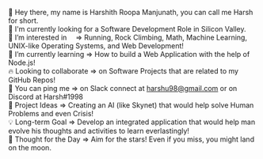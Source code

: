 👋 Hey there, my name is Harshith Roopa Manjunath, you can call me Harsh for short.<br>
💼 I'm currently looking for a Software Development Role in Silicon Valley.<br>
🔭 I’m interested in &emsp;=> Running, Rock Climbing, Math, Machine Learning, UNIX-like Operating Systems, and Web Development!<br>
🌱 I’m currently learning => How to build a Web Application with the help of Node.js!<br>
🔥 Looking to collaborate => on Software Projects that are related to my GitHub Repos!<br>
📧 You can ping me        => on Slack connect at harshu98@gmail.com or on Discord at Harsh#1998<br>
🧗 Project Ideas          => Creating an AI (like Skynet) that would help solve Human Problems and even Crisis!<br>
💡 Long-term Goal         => Develop an integrated application that would help man evolve his thoughts and activities to learn everlastingly!<br>
💭 Thought for the Day    => Aim for the stars! Even if you miss, you might land on the moon.<br>
